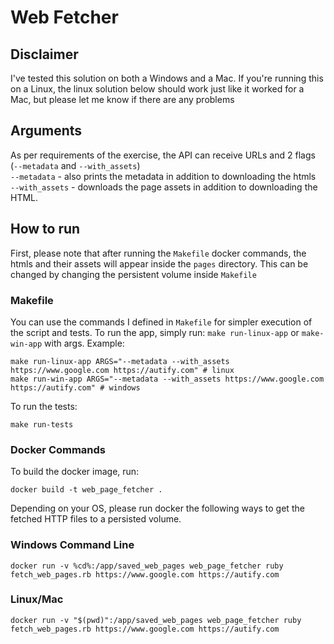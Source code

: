 # Web Fetcher

## Disclaimer
I've tested this solution on both a Windows and a Mac.
If you're running this on a Linux, the linux solution below should work just like it worked for a Mac, but please let me know if there are any problems

## Arguments

As per requirements of the exercise, the API can receive URLs and 2 flags (`--metadata` and `--with_assets`)\
`--metadata` - also prints the metadata in addition to downloading the htmls\
`--with_assets` - downloads the page assets in addition to downloading the HTML.

## How to run

First, please note that after running the `Makefile` docker commands, the htmls and their assets will appear inside the `pages` directory. This can be changed by changing the persistent volume inside `Makefile`

### Makefile

You can use the commands I defined in `Makefile` for simpler execution of the script and tests.
To run the app, simply run: `make run-linux-app` or `make-win-app` with args. Example:
```
make run-linux-app ARGS="--metadata --with_assets https://www.google.com https://autify.com" # linux
make run-win-app ARGS="--metadata --with_assets https://www.google.com https://autify.com" # windows
```

To run the tests:
```
make run-tests
```

### Docker Commands

To build the docker image, run:
```
docker build -t web_page_fetcher .
```

Depending on your OS, please run docker the following ways to get the fetched HTTP files to a persisted volume.

### Windows Command Line
```
docker run -v %cd%:/app/saved_web_pages web_page_fetcher ruby fetch_web_pages.rb https://www.google.com https://autify.com
```

### Linux/Mac
```
docker run -v "$(pwd)":/app/saved_web_pages web_page_fetcher ruby fetch_web_pages.rb https://www.google.com https://autify.com
```
